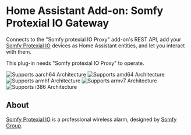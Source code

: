 # Home Assistant Add-on: Somfy Protexial IO Gateway

Connects to the "Somfy protexial IO Proxy" add-on's REST API, add your [Somfy Protexial IO](https://www.somfypro.fr/assistance/alarme) devices as Home Assistant entities, and let you interact with them.

This plug-in needs "Somfy protexial IO Proxy" to operate.

![Supports aarch64 Architecture][aarch64-shield] ![Supports amd64 Architecture][amd64-shield] ![Supports armhf Architecture][armhf-shield] ![Supports armv7 Architecture][armv7-shield] ![Supports i386 Architecture][i386-shield]

## About

[Somfy Protexial IO](https://www.somfypro.fr/assistance/alarme) is a professional wireless alarm, designed by [Somfy Group](https://www.somfy-group.com).

[aarch64-shield]: https://img.shields.io/badge/aarch64-yes-green.svg
[amd64-shield]: https://img.shields.io/badge/amd64-yes-green.svg
[armhf-shield]: https://img.shields.io/badge/armhf-yes-green.svg
[armv7-shield]: https://img.shields.io/badge/armv7-yes-green.svg
[i386-shield]: https://img.shields.io/badge/i386-%3F-yellow.svg

